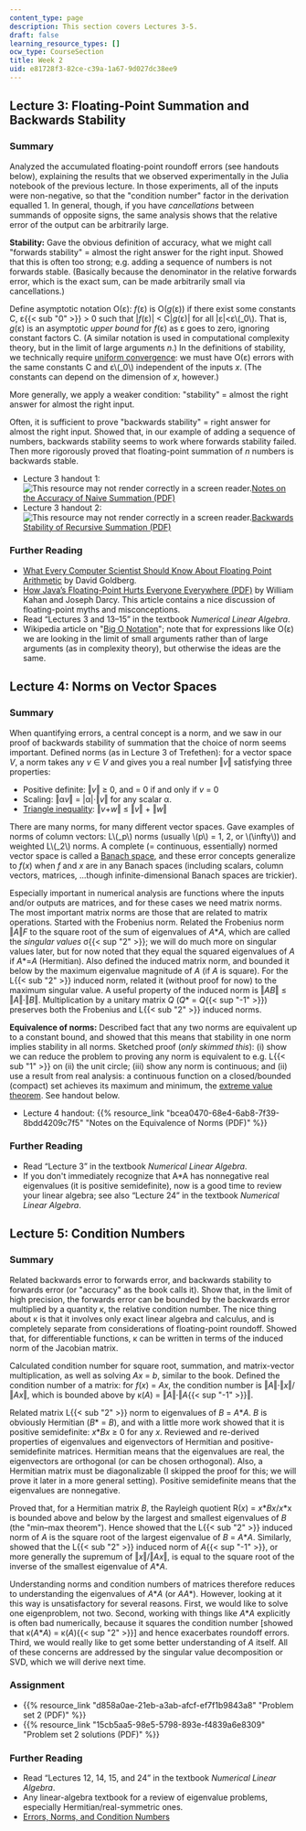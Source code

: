 ```yaml
---
content_type: page
description: This section covers Lectures 3-5.
draft: false
learning_resource_types: []
ocw_type: CourseSection
title: Week 2
uid: e81728f3-82ce-c39a-1a67-9d027dc38ee9
---
```

## Lecture 3: Floating-Point Summation and Backwards Stability

### Summary

Analyzed the accumulated floating-point roundoff errors (see handouts below), explaining the results that we observed experimentally in the Julia notebook of the previous lecture. In those experiments, all of the inputs were non-negative, so that the "condition number" factor in the derivation equalled 1. In general, though, if you have *cancellations* between summands of opposite signs, the same analysis shows that the relative error of the output can be arbitrarily large.

**Stability:** Gave the obvious definition of accuracy, what we might call "forwards stability" = almost the right answer for the right input. Showed that this is often too strong; e.g. adding a sequence of numbers is not forwards stable. (Basically because the denominator in the relative forwards error, which is the exact sum, can be made arbitrarily small via cancellations.)

Define asymptotic notation O(ε): *f*(ε) is O(*g*(ε)) if there exist some constants C, ε{{< sub "0" >}} > 0 such that |*f*(ε)| \< C|*g*(ε)| for all |ε|\<ε\\(\_0\\). That is, *g*(ε) is an asymptotic *upper bound* for *f*(ε) as ε goes to zero, ignoring constant factors C. (A similar notation is used in computational complexity theory, but in the limit of large arguments *n*.) In the definitions of stability, we technically require [uniform convergence](https://en.wikipedia.org/wiki/Uniform_convergence): we must have O(ε) errors with the same constants C and ε\\(\_0\\) independent of the inputs *x*. (The constants can depend on the dimension of *x*, however.)

More generally, we apply a weaker condition: "stability" = almost the right answer for almost the right input.

Often, it is sufficient to prove "backwards stability" = right answer for almost the right input. Showed that, in our example of adding a sequence of numbers, backwards stability seems to work where forwards stability failed. Then more rigorously proved that floating-point summation of *n* numbers is backwards stable.

- Lecture 3 handout 1: ![This resource may not render correctly in a screen reader.](https://old.ocw.mit.edu/images/inacessible.gif)[Notes on the Accuracy of Naive Summation (PDF)](https://old.ocw.mit.edu/courses/mathematics/18-335j-introduction-to-numerical-methods-spring-2019/week-2/MIT18_335JS19_lec3-1.pdf)
- Lecture 3 handout 2: ![This resource may not render correctly in a screen reader.](https://old.ocw.mit.edu/images/inacessible.gif)[Backwards Stability of Recursive Summation (PDF)](https://old.ocw.mit.edu/courses/mathematics/18-335j-introduction-to-numerical-methods-spring-2019/week-2/MIT18_335JS19_lec3-2.pdf)

### Further Reading

- [What Every Computer Scientist Should Know About Floating Point Arithmetic](http://citeseerx.ist.psu.edu/viewdoc/summary?doi=10.1.1.22.6768) by David Goldberg.
- [How Java’s Floating-Point Hurts Everyone Everywhere (PDF)](http://www.cs.berkeley.edu/~wkahan/JAVAhurt.pdf) by William Kahan and Joseph Darcy. This article contains a nice discussion of floating-point myths and misconceptions.
- Read “Lectures 3 and 13–15” in the textbook *Numerical Linear Algebra*.
- Wikipedia article on "[Big O Notation](https://en.wikipedia.org/wiki/Big_O_notation)"; note that for expressions like O(ε) we are looking in the limit of small arguments rather than of large arguments (as in complexity theory), but otherwise the ideas are the same.

## Lecture 4: Norms on Vector Spaces

### Summary

When quantifying errors, a central concept is a norm, and we saw in our proof of backwards stability of summation that the choice of norm seems important. Defined norms (as in Lecture 3 of Trefethen): for a vector space *V*, a norm takes any *v* ∈ *V* and gives you a real number ‖*v*‖ satisfying three properties:

- Positive definite: ‖*v*‖ ≥ 0, and = 0 if and only if *v* = 0
- Scaling: ‖α*v*‖ = |α|⋅‖*v*‖ for any scalar α.
- [Triangle inequality](https://en.wikipedia.org/wiki/Triangle_inequality): ‖*v*+*w*‖ ≤ ‖*v*‖ + ‖*w*‖

There are many norms, for many different vector spaces. Gave examples of norms of column vectors: L\\(\_p\\) norms (usually \\(p\\) = 1, 2, or \\(\\infty\\)) and weighted L\\(\_2\\) norms. A complete (= continuous, essentially) normed vector space is called a [Banach space](https://en.wikipedia.org/wiki/Banach_space), and these error concepts generalize to *f*(*x*) when *f* and *x* are in any Banach spaces (including scalars, column vectors, matrices, …though infinite-dimensional Banach spaces are trickier).

Especially important in numerical analysis are functions where the inputs and/or outputs are matrices, and for these cases we need matrix norms. The most important matrix norms are those that are related to matrix operations. Started with the Frobenius norm. Related the Frobenius norm ‖*A*‖*F* to the square root of the sum of eigenvalues of *A*\**A*, which are called the *singular values* σ{{< sup "2" >}}; we will do much more on singular values later, but for now noted that they equal the squared eigenvalues of *A* if *A*\*=*A* (Hermitian). Also defined the induced matrix norm, and bounded it below by the maximum eigenvalue magnitude of *A* (if *A* is square). For the L{{< sub "2" >}} induced norm, related it (without proof for now) to the maximum singular value. A useful property of the induced norm is ‖*AB*‖ ≤ ‖*A*‖⋅‖*B*‖. Multiplication by a unitary matrix *Q* (*Q*\* = *Q*{{< sup "\-1" >}}) preserves both the Frobenius and L{{< sub "2" >}} induced norms.

**Equivalence of norms:** Described fact that any two norms are equivalent up to a constant bound, and showed that this means that stability in one norm implies stability in all norms. Sketched proof (*only skimmed this*): (i) show we can reduce the problem to proving any norm is equivalent to e.g. L{{< sub "1" >}} on (ii) the unit circle; (iii) show any norm is continuous; and (ii) use a result from real analysis: a continuous function on a closed/bounded (compact) set achieves its maximum and minimum, the [extreme value theorem](http://en.wikipedia.org/wiki/Extreme_value_theorem). See handout below.

- Lecture 4 handout: {{% resource_link "bcea0470-68e4-6ab8-7f39-8bdd4209c7f5" "Notes on the Equivalence of Norms (PDF)" %}}

### Further Reading

- Read “Lecture 3” in the textbook *Numerical Linear Algebra*.
- If you don't immediately recognize that A\*A has nonnegative real eigenvalues (it is positive semidefinite), now is a good time to review your linear algebra; see also “Lecture 24” in the textbook *Numerical Linear Algebra*.

## Lecture 5: Condition Numbers

### Summary

Related backwards error to forwards error, and backwards stability to forwards error (or "accuracy" as the book calls it). Show that, in the limit of high precision, the forwards error can be bounded by the backwards error multiplied by a quantity κ, the relative condition number. The nice thing about κ is that it involves only exact linear algebra and calculus, and is completely separate from considerations of floating-point roundoff. Showed that, for differentiable functions, κ can be written in terms of the induced norm of the Jacobian matrix.

Calculated condition number for square root, summation, and matrix-vector multiplication, as well as solving *Ax* = *b*, similar to the book. Defined the condition number of a matrix: for *f*(*x*) = *Ax*, the condition number is ‖*A*‖⋅‖*x*‖/‖*Ax*‖, which is bounded above by κ(*A*) = ‖*A*‖⋅‖*A*{{< sup "\-1" >}}‖.

Related matrix L{{< sub "2" >}} norm to eigenvalues of *B* = *A*\**A*. *B* is obviously Hermitian (*B*\* = *B*), and with a little more work showed that it is positive semidefinite: *x*\**Bx* ≥ 0 for any *x*. Reviewed and re-derived properties of eigenvalues and eigenvectors of Hermitian and positive-semidefinite matrices. Hermitian means that the eigenvalues are real, the eigenvectors are orthogonal (or can be chosen orthogonal). Also, a Hermitian matrix must be diagonalizable (I skipped the proof for this; we will prove it later in a more general setting). Positive semidefinite means that the eigenvalues are nonnegative.

Proved that, for a Hermitian matrix *B*, the Rayleigh quotient R(*x*) = *x*\**Bx*/*x*\*x is bounded above and below by the largest and smallest eigenvalues of *B* (the "min–max theorem"). Hence showed that the L{{< sub "2" >}} induced norm of *A* is the square root of the largest eigenvalue of *B* = *A*\**A*. Similarly, showed that the L{{< sub "2" >}} induced norm of *A*{{< sup "\-1" >}}, or more generally the supremum of ‖*x*‖/‖*Ax*‖, is equal to the square root of the inverse of the smallest eigenvalue of *A*\**A*.

Understanding norms and condition numbers of matrices therefore reduces to understanding the eigenvalues of *A*\**A* (or *AA*\*). However, looking at it this way is unsatisfactory for several reasons. First, we would like to solve one eigenproblem, not two. Second, working with things like *A*\**A* explicitly is often bad numerically, because it squares the condition number \[showed that κ(*A*\**A*) = κ(*A*){{< sup "2" >}}\] and hence exacerbates roundoff errors. Third, we would really like to get some better understanding of *A* itself. All of these concerns are addressed by the singular value decomposition or SVD, which we will derive next time.

### Assignment

- {{% resource_link "d858a0ae-21eb-a3ab-afcf-ef7f1b9843a8" "Problem set 2 (PDF)" %}}
- {{% resource_link "15cb5aa5-98e5-5798-893e-f4839a6e8309" "Problem set 2 solutions (PDF)" %}}

### Further Reading

- Read “Lectures 12, 14, 15, and 24” in the textbook *Numerical Linear Algebra*.
- Any linear-algebra textbook for a review of eigenvalue problems, especially Hermitian/real-symmetric ones.
- [Errors, Norms, and Condition Numbers](https://nbviewer.jupyter.org/github/stevengj/1806/blob/fall18/lectures/Conditioning.ipynb)